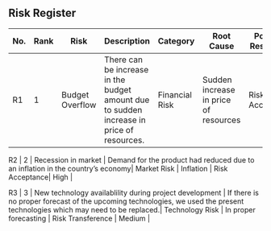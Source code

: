 ## Risk Register

No. | Rank | Risk | Description | Category | Root Cause | Potential Responses | Impact |
---|---|---|---|---|---|---|---|
R1 | 1 | Budget Overflow | There can be increase in the budget amount due to sudden increase in price of resources.| Financial Risk | Sudden increase in price of resources | Risk Acceptance | High |

R2 | 2 | Recession in market | Demand for the product had reduced due to an inflation in the country’s economy| Market Risk | Inflation | Risk Acceptance|  High |

R3 | 3 | New technology availablility during project development | If there is no proper forecast of the upcoming technologies, we used the present technologies which may need to be replaced.| Technology Risk | In proper forecasting | Risk Transference | Medium |